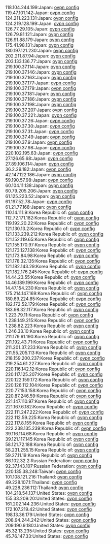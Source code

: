 118.104.244.199:Japan: [ovpn config](vpn/118_104_244_199.ovpn)  
119.47.101.142:Japan: [ovpn config](vpn/119_47_101_142.ovpn)  
124.211.223.131:Japan: [ovpn config](vpn/124_211_223_131.ovpn)  
124.219.128.199:Japan: [ovpn config](vpn/124_219_128_199.ovpn)  
126.77.29.105:Japan: [ovpn config](vpn/126_77_29_105.ovpn)  
126.79.81.121:Japan: [ovpn config](vpn/126_79_81_121.ovpn)  
126.91.88.179:Japan: [ovpn config](vpn/126_91_88_179.ovpn)  
175.41.98.131:Japan: [ovpn config](vpn/175_41_98_131.ovpn)  
180.197.121.230:Japan: [ovpn config](vpn/180_197_121_230.ovpn)  
202.211.87.94:Japan: [ovpn config](vpn/202_211_87_94.ovpn)  
203.133.136.77:Japan: [ovpn config](vpn/203_133_136_77.ovpn)  
219.100.37.114:Japan: [ovpn config](vpn/219_100_37_114.ovpn)  
219.100.37.146:Japan: [ovpn config](vpn/219_100_37_146.ovpn)  
219.100.37.163:Japan: [ovpn config](vpn/219_100_37_163.ovpn)  
219.100.37.177:Japan: [ovpn config](vpn/219_100_37_177.ovpn)  
219.100.37.179:Japan: [ovpn config](vpn/219_100_37_179.ovpn)  
219.100.37.181:Japan: [ovpn config](vpn/219_100_37_181.ovpn)  
219.100.37.186:Japan: [ovpn config](vpn/219_100_37_186.ovpn)  
219.100.37.198:Japan: [ovpn config](vpn/219_100_37_198.ovpn)  
219.100.37.207:Japan: [ovpn config](vpn/219_100_37_207.ovpn)  
219.100.37.221:Japan: [ovpn config](vpn/219_100_37_221.ovpn)  
219.100.37.26:Japan: [ovpn config](vpn/219_100_37_26.ovpn)  
219.100.37.30:Japan: [ovpn config](vpn/219_100_37_30.ovpn)  
219.100.37.31:Japan: [ovpn config](vpn/219_100_37_31.ovpn)  
219.100.37.49:Japan: [ovpn config](vpn/219_100_37_49.ovpn)  
219.100.37.9:Japan: [ovpn config](vpn/219_100_37_9.ovpn)  
219.100.37.98:Japan: [ovpn config](vpn/219_100_37_98.ovpn)  
220.102.195.63:Japan: [ovpn config](vpn/220_102_195_63.ovpn)  
27.126.65.68:Japan: [ovpn config](vpn/27_126_65_68.ovpn)  
27.89.106.114:Japan: [ovpn config](vpn/27_89_106_114.ovpn)  
36.2.29.182:Japan: [ovpn config](vpn/36_2_29_182.ovpn)  
42.147.122.186:Japan: [ovpn config](vpn/42_147_122_186.ovpn)  
59.190.57.98:Japan: [ovpn config](vpn/59_190_57_98.ovpn)  
60.104.11.138:Japan: [ovpn config](vpn/60_104_11_138.ovpn)  
60.79.205.206:Japan: [ovpn config](vpn/60_79_205_206.ovpn)  
61.125.223.52:Japan: [ovpn config](vpn/61_125_223_52.ovpn)  
61.197.52.78:Japan: [ovpn config](vpn/61_197_52_78.ovpn)  
61.21.77.168:Japan: [ovpn config](vpn/61_21_77_168.ovpn)  
110.14.111.9:Korea Republic of: [ovpn config](vpn/110_14_111_9.ovpn)  
112.72.171.182:Korea Republic of: [ovpn config](vpn/112_72_171_182.ovpn)  
119.192.20.22:Korea Republic of: [ovpn config](vpn/119_192_20_22.ovpn)  
121.130.13.2:Korea Republic of: [ovpn config](vpn/121_130_13_2.ovpn)  
121.133.239.212:Korea Republic of: [ovpn config](vpn/121_133_239_212.ovpn)  
121.152.119.65:Korea Republic of: [ovpn config](vpn/121_152_119_65.ovpn)  
121.155.170.97:Korea Republic of: [ovpn config](vpn/121_155_170_97.ovpn)  
121.173.127.138:Korea Republic of: [ovpn config](vpn/121_173_127_138.ovpn)  
121.173.84.98:Korea Republic of: [ovpn config](vpn/121_173_84_98.ovpn)  
121.178.32.135:Korea Republic of: [ovpn config](vpn/121_178_32_135.ovpn)  
121.182.143.29:Korea Republic of: [ovpn config](vpn/121_182_143_29.ovpn)  
121.182.176.245:Korea Republic of: [ovpn config](vpn/121_182_176_245.ovpn)  
14.44.23.55:Korea Republic of: [ovpn config](vpn/14_44_23_55.ovpn)  
14.46.189.199:Korea Republic of: [ovpn config](vpn/14_46_189_199.ovpn)  
14.47.154.230:Korea Republic of: [ovpn config](vpn/14_47_154_230.ovpn)  
175.214.147.169:Korea Republic of: [ovpn config](vpn/175_214_147_169.ovpn)  
180.69.224.85:Korea Republic of: [ovpn config](vpn/180_69_224_85.ovpn)  
182.172.52.179:Korea Republic of: [ovpn config](vpn/182_172_52_179.ovpn)  
183.98.32.117:Korea Republic of: [ovpn config](vpn/183_98_32_117.ovpn)  
1.223.79.11:Korea Republic of: [ovpn config](vpn/1_223_79_11.ovpn)  
1.238.149.215:Korea Republic of: [ovpn config](vpn/1_238_149_215.ovpn)  
1.238.82.223:Korea Republic of: [ovpn config](vpn/1_238_82_223.ovpn)  
1.246.33.10:Korea Republic of: [ovpn config](vpn/1_246_33_10.ovpn)  
211.179.61.190:Korea Republic of: [ovpn config](vpn/211_179_61_190.ovpn)  
211.192.43.71:Korea Republic of: [ovpn config](vpn/211_192_43_71.ovpn)  
211.201.37.233:Korea Republic of: [ovpn config](vpn/211_201_37_233.ovpn)  
211.55.205.113:Korea Republic of: [ovpn config](vpn/211_55_205_113.ovpn)  
218.159.200.237:Korea Republic of: [ovpn config](vpn/218_159_200_237.ovpn)  
219.254.61.227:Korea Republic of: [ovpn config](vpn/219_254_61_227.ovpn)  
220.116.142.12:Korea Republic of: [ovpn config](vpn/220_116_142_12.ovpn)  
220.117.125.207:Korea Republic of: [ovpn config](vpn/220_117_125_207.ovpn)  
220.122.159.172:Korea Republic of: [ovpn config](vpn/220_122_159_172.ovpn)  
220.126.112.104:Korea Republic of: [ovpn config](vpn/220_126_112_104.ovpn)  
220.77.153.158:Korea Republic of: [ovpn config](vpn/220_77_153_158.ovpn)  
220.87.246.59:Korea Republic of: [ovpn config](vpn/220_87_246_59.ovpn)  
221.147.110.97:Korea Republic of: [ovpn config](vpn/221_147_110_97.ovpn)  
221.167.6.182:Korea Republic of: [ovpn config](vpn/221_167_6_182.ovpn)  
222.111.247.222:Korea Republic of: [ovpn config](vpn/222_111_247_222.ovpn)  
222.112.59.225:Korea Republic of: [ovpn config](vpn/222_112_59_225.ovpn)  
222.117.8.155:Korea Republic of: [ovpn config](vpn/222_117_8_155.ovpn)  
222.238.135.239:Korea Republic of: [ovpn config](vpn/222_238_135_239.ovpn)  
39.116.114.68:Korea Republic of: [ovpn config](vpn/39_116_114_68.ovpn)  
39.121.117.145:Korea Republic of: [ovpn config](vpn/39_121_117_145.ovpn)  
58.121.72.188:Korea Republic of: [ovpn config](vpn/58_121_72_188.ovpn)  
58.231.255.15:Korea Republic of: [ovpn config](vpn/58_231_255_15.ovpn)  
59.27.11.19:Korea Republic of: [ovpn config](vpn/59_27_11_19.ovpn)  
86.102.32.2:Russian Federation: [ovpn config](vpn/86_102_32_2.ovpn)  
92.37.143.107:Russian Federation: [ovpn config](vpn/92_37_143_107.ovpn)  
220.135.38.248:Taiwan: [ovpn config](vpn/220_135_38_248.ovpn)  
101.108.121.216:Thailand: [ovpn config](vpn/101_108_121_216.ovpn)  
49.228.107.1:Thailand: [ovpn config](vpn/49_228_107_1.ovpn)  
49.228.236.112:Thailand: [ovpn config](vpn/49_228_236_112.ovpn)  
104.218.54.137:United States: [ovpn config](vpn/104_218_54_137.ovpn)  
155.33.209.20:United States: [ovpn config](vpn/155_33_209_20.ovpn)  
161.202.144.236:United States: [ovpn config](vpn/161_202_144_236.ovpn)  
172.107.219.42:United States: [ovpn config](vpn/172_107_219_42.ovpn)  
198.13.36.179:United States: [ovpn config](vpn/198_13_36_179.ovpn)  
208.94.244.242:United States: [ovpn config](vpn/208_94_244_242.ovpn)  
209.190.9.180:United States: [ovpn config](vpn/209_190_9_180.ovpn)  
45.32.13.235:United States: [ovpn config](vpn/45_32_13_235.ovpn)  
45.76.147.33:United States: [ovpn config](vpn/45_76_147_33.ovpn)  
